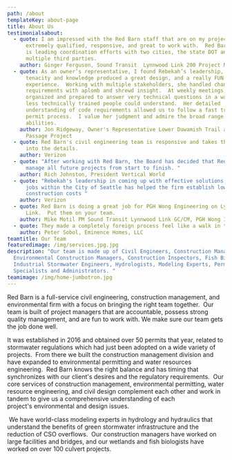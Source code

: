 ```yaml
---
path: /about
templateKey: about-page
title: About Us
testimonialsabout:
  - quote: I am impressed with the Red Barn staff that are on my project.  They are
      extremely qualified, responsive, and great to work with.  Red Barn staff
      is leading coordination efforts with two cities, the state DOT and
      multiple third parties.
    author: Ginger Ferguson, Sound Transit  Lynnwood Link 200 Project Manager
  - quote: As an owner’s representative, I found Rebekah’s leadership, creativity,
      tenacity and knowledge produced a great design, and a really FUN
      experience.  Working with multiple stakeholders, she handled changing
      requirements with aplomb and shrewd insight.  At weekly meetings, she was
      organized and prepared to answer very technical questions in a way that
      less technically trained people could understand.  Her detailed
      understanding of code requirements allowed us to follow a fast track
      permit process.  I value her judgment and admire the broad range of her
      abilities.
    author: Jon Ridgeway, Owner's Representative Lower Duwamish Trail and Fish
      Passage Project
  - quote: Red Barn's civil engineering team is responsive and takes the time to get
      into the details.
    author: Verizon
  - quote: "After working with Red Barn, the Board has decided that Red Barn should
      manage all future projects from start to finish. "
    author: Rich Johnston, President Vertical World
  - quote: "Rebekah's leadership in coming up with effective solutions to our many
      jobs within the City of Seattle has helped the firm establish lower
      construction costs "
    author: Verizon
  - quote: Red Barn is doing a great job for PGH Wong Engineering on Lynnwood
      Link.  Put them on your team.
    author: Mike Motil PM Sound Transit Lynnwood Link GC/CM, PGH Wong Inc.
  - quote: They made a completely foreign process feel like a walk in the park
    author: Peter Sobol, Eminence Homes, LLC
teamtitle: Our Team
featuredimage: /img/services.jpg.jpg
description: "Our team is made up of Civil Engineers, Construction Managers,
  Environmental Construction Managers, Construction Inspectors, Fish Biologists,
  Industrial Stormwater Engineers, Hydrologists, Modeling Experts, Permitting
  Specialists and Administrators. "
teamimage: /img/home-jumbotron.jpg
---
```

Red Barn is a full-service civil engineering, construction management, and environmental firm with a focus on bringing the right team together.  Our team is built of project managers that are accountable, possess strong quality management, and are fun to work with. We make sure our team gets the job done well.

​It was established in 2016 and obtained over 50 permits that year, related to stormwater regulations which had just been adopted on a wide variety of projects.  From there we built the construction management division and have expanded to environmental permitting and water resources engineering.  Red Barn knows the right balance and has timing that synchronizes with our client's desires and the regulatory requirements.  Our core services of construction management, environmental permitting, water resource engineering, and civil design complement each other and work in tandem to give us a comprehensive understanding of each project's environmental and design issues.  

 We have world-class modeling experts in hydrology and hydraulics that understand the benefits of green stormwater infrastructure and the reduction of CSO overflows.  Our construction managers have worked on large facilities and bridges, and our wetlands and fish biologists have worked on over 100 culvert projects.